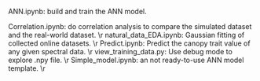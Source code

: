 ANN.ipynb: build and train the ANN model. 

Correlation.ipynb: do correlation analysis to compare the simulated dataset and the real-world dataset. \r
natural_data_EDA.ipynb: Gaussian fitting of collected online datasets. \r
Predict.ipynb: Predict the canopy trait value of any given spectral data. \r
view_training_data.py: Use debug mode to explore .npy file. \r
Simple_model.ipynb: an not ready-to-use ANN model template. \r


